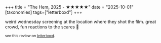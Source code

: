 +++
title = "The Hem, 2025 - ★★★★★"
date = "2025-10-01"
[taxonomies]
tags=["letterboxd"]
+++

weird wednesday screening at the location where they shot the film. great crowd, fun reactions to the scares 👻

<small>see this review on <a href="https://letterboxd.com/nonmodernist/film/the-hem/">letterboxd</a>.</small>